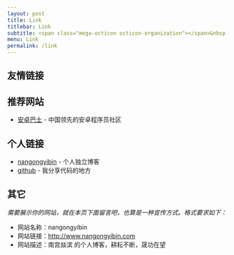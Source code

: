 ```yaml
---
layout: post
title: Link
titlebar: Link
subtitle: <span class="mega-octicon octicon-organization"></span>&nbsp;&nbsp; Resource link
menu: Link
permalink: /link
---
```


## 友情链接

## 推荐网站

- [安卓巴士](http://www.apkbus.com/) - 中国领先的安卓程序员社区


## 个人链接

- [nangongyibin](http://www.nangongyibin.com/) - 个人独立博客
- [github](https://github.com/nangongyibin7219) -  我分享代码的地方

## 其它  

*需要展示你的网站，就在本页下面留言吧，也算是一种宣传方式。格式要求如下：*

- 网站名称：nangongyibin
- 网站链接：http://www.nangongyibin.com  
- 网站描述：南宫燚滨 的个人博客，耕耘不断，晟功在望  


